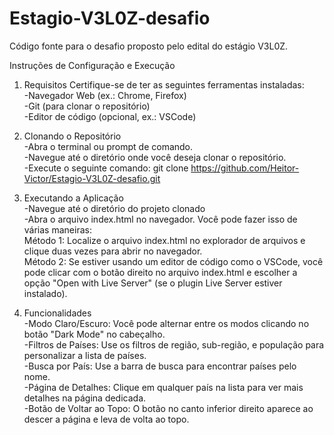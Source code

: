 # Estagio-V3L0Z-desafio
Código fonte para o desafio proposto pelo edital do estágio V3L0Z.

Instruções de Configuração e Execução
1. Requisitos
Certifique-se de ter as seguintes ferramentas instaladas:\
-Navegador Web (ex.: Chrome, Firefox)\
-Git (para clonar o repositório)\
-Editor de código (opcional, ex.: VSCode)

2. Clonando o Repositório\
-Abra o terminal ou prompt de comando.\
-Navegue até o diretório onde você deseja clonar o repositório.\
-Execute o seguinte comando: git clone https://github.com/Heitor-Victor/Estagio-V3L0Z-desafio.git

3. Executando a Aplicação\
-Navegue até o diretório do projeto clonado\
-Abra o arquivo index.html no navegador. Você pode fazer isso de várias maneiras:\
  Método 1: Localize o arquivo index.html no explorador de arquivos e clique duas vezes para abrir no navegador.\
  Método 2: Se estiver usando um editor de código como o VSCode, você pode clicar com o botão direito no arquivo index.html e escolher a opção "Open with Live Server" (se o plugin Live   Server estiver instalado).

4. Funcionalidades\
-Modo Claro/Escuro: Você pode alternar entre os modos clicando no botão "Dark Mode" no cabeçalho.\
-Filtros de Países: Use os filtros de região, sub-região, e população para personalizar a lista de países.\
-Busca por País: Use a barra de busca para encontrar países pelo nome.\
-Página de Detalhes: Clique em qualquer país na lista para ver mais detalhes na página dedicada.\
-Botão de Voltar ao Topo: O botão no canto inferior direito aparece ao descer a página e leva de volta ao topo.
